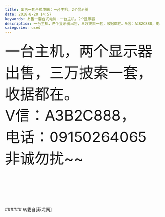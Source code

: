 ```yaml
---
title: 出售一套台式电脑：一台主机，2个显示器
date: 2018-8-20 14:57
keywords: 出售一套台式电脑：一台主机，2个显示器
description: 一台主机，两个显示器出售，三万披索一套，收据都在。V信：A3B2C888，电话：09150264065非诚勿扰~~
categories: used
---
```

<td class="t_f" id="postmessage_1666387">

<font size="7">一台主机，两个显示器出售，</font><font size="7">三万披索一套，</font><br/>
<font size="7">收据都在。<br/>
V信：A3B2C888，<br/>
电话：09150264065<br/>
非诚勿扰~~</font><br/>
<br/>
<font size="7"><br/>
</font><br/>
<br/>
</td>
###### 转载自[菲龙网]